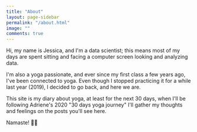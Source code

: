 ```yaml
---
title: "About"
layout: page-sidebar
permalink: "/about.html"
image: ""
comments: true
---
```

Hi, my name is Jessica, and I'm a data scientist; this means most of my days are spent sitting and facing a computer screen looking and analyzing data.

I'm also a yoga passionate, and ever since my first class a few years ago, I've been connected to yoga. Even though I stopped practicing it for a while last year (2019), I decided to go back, and here we are.

This site is my diary about yoga, at least for the next 30 days, when I'll be following Adriene's 2020 "30 days yoga journey" I'll gather my thoughts and feelings on the posts you'll see here.

Namaste! 🧘‍♀️
